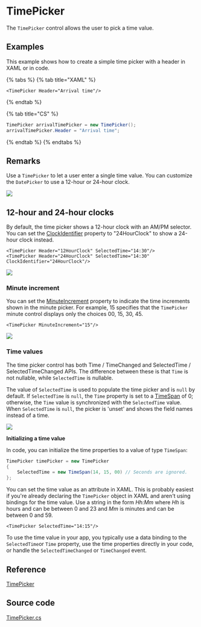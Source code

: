 # TimePicker

The `TimePicker` control allows the user to pick a time value.

## Examples

This example shows how to create a simple time picker with a header in XAML or in code.

{% tabs %}
{% tab title="XAML" %}
```markup
<TimePicker Header="Arrival time"/>
```
{% endtab %}

{% tab title="CS" %}
```csharp
TimePicker arrivalTimePicker = new TimePicker();
arrivalTimePicker.Header = "Arrival time";
```
{% endtab %}
{% endtabs %}

## Remarks <a href="remarks" id="remarks"></a>

Use a `TimePicker` to let a user enter a single time value. You can customize the `DatePicker` to use a 12-hour or 24-hour clock.

![](<../../.gitbook/assets/image (22) (1).png>)

## 12-hour and 24-hour clocks

By default, the time picker shows a 12-hour clock with an AM/PM selector. You can set the [ClockIdentifier](https://docs.microsoft.com/en-us/uwp/api/windows.ui.xaml.controls.timepicker.clockidentifier?view=winrt-19041#Windows\_UI\_Xaml\_Controls\_TimePicker\_ClockIdentifier) property to "24HourClock" to show a 24-hour clock instead.

```markup
<TimePicker Header="12HourClock" SelectedTime="14:30"/>
<TimePicker Header="24HourClock" SelectedTime="14:30" ClockIdentifier="24HourClock"/>
```

![](<../../.gitbook/assets/image (19).png>)

### Minute increment <a href="minute-increment" id="minute-increment"></a>

You can set the [MinuteIncrement](https://docs.microsoft.com/en-us/uwp/api/windows.ui.xaml.controls.timepicker.minuteincrement?view=winrt-19041#Windows\_UI\_Xaml\_Controls\_TimePicker\_MinuteIncrement) property to indicate the time increments shown in the minute picker. For example, 15 specifies that the `TimePicker` minute control displays only the choices 00, 15, 30, 45.

```markup
<TimePicker MinuteIncrement="15"/>
```

![](<../../.gitbook/assets/image (10).png>)

### Time values <a href="time-values" id="time-values"></a>

The time picker control has both Time / TimeChanged and SelectedTime / SelectedTimeChanged APIs. The difference between these is that `Time` is not nullable, while `SelectedTime` is nullable.

The value of `SelectedTime` is used to populate the time picker and is `null` by default. If `SelectedTime` is `null`, the `Time` property is set to a [TimeSpan](https://docs.microsoft.com/en-us/dotnet/api/system.timespan?view=dotnet-uwp-10.0\&preserve-view=true) of 0; otherwise, the `Time` value is synchronized with the `SelectedTime` value. When `SelectedTime` is `null`, the picker is 'unset' and shows the field names instead of a time.

![](<../../.gitbook/assets/image (20).png>)

**Initializing a time value**

In code, you can initialize the time properties to a value of type `TimeSpan`:

```csharp
TimePicker timePicker = new TimePicker
{
    SelectedTime = new TimeSpan(14, 15, 00) // Seconds are ignored.
};
```

You can set the time value as an attribute in XAML. This is probably easiest if you're already declaring the `TimePicker` object in XAML and aren't using bindings for the time value. Use a string in the form _Hh:Mm_ where _Hh_ is hours and can be between 0 and 23 and _Mm_ is minutes and can be between 0 and 59.

```markup
<TimePicker SelectedTime="14:15"/>
```

To use the time value in your app, you typically use a data binding to the `SelectedTime`or `Time` property, use the time properties directly in your code, or handle the `SelectedTimeChanged` or `TimeChanged` event.

## Reference <a href="reference" id="reference"></a>

[TimePicker](http://reference.avaloniaui.net/api/Avalonia.Controls/TimePicker/)

## Source code <a href="source-code" id="source-code"></a>

[TimePicker.cs](https://github.com/AvaloniaUI/Avalonia/blob/master/src/Avalonia.Controls/DateTimePickers/TimePicker.cs)
